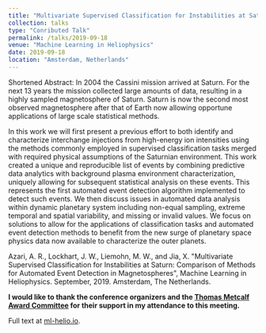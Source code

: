 ```yaml
---
title: "Multivariate Supervised Classification for Instabilities at Saturn: Comparison of Methods for Automated Event Detection in Magnetospheres"
collection: talks
type: "Conributed Talk"
permalink: /talks/2019-09-18
venue: "Machine Learning in Heliophysics"
date: 2019-09-18
location: "Amsterdam, Netherlands"
---
```


Shortened Abstract: In 2004 the Cassini mission arrived at Saturn. For the next 13 years the mission collected large amounts of data, resulting in a highly sampled magnetosphere of Saturn. Saturn is now the second most observed magnetosphere after that of Earth now allowing opportune applications of large scale statistical methods.

In this work we will first present a previous effort to both identify and characterize interchange injections from high-energy ion intensities using the methods commonly employed in supervised classification tasks merged with required physical assumptions of the Saturnian environment. This work created a unique and reproducible list of events by combining predictive data analytics with background plasma environment characterization, uniquely allowing for subsequent statistical analysis on these events. This represents the first automated event detection algorithm implemented to detect such events. We then discuss issues in automated data analysis within dynamic planetary system including non-equal sampling, extreme temporal and spatial variability, and missing or invalid values. We focus on solutions to allow for the applications of classification tasks and automated event detection methods to benefit from the new surge of planetary space physics data now available to characterize the outer planets.

Azari, A. R., Lockhart, J. W., Liemohn, M. W., and Jia, X. "Multivariate Supervised Classification for Instabilities at Saturn: Comparison of Methods for Automated Event Detection in Magnetospheres", Machine Learning in Heliophysics. September, 2019. Amsterdam, The Netherlands.

**I would like to thank the conference organizers and the [Thomas Metcalf Award Committee](https://spd.aas.org/prizes/metcalf) for their support in my attendance to this meeting.**

Full text at [ml-helio.io](https://ml-helio.github.io).
